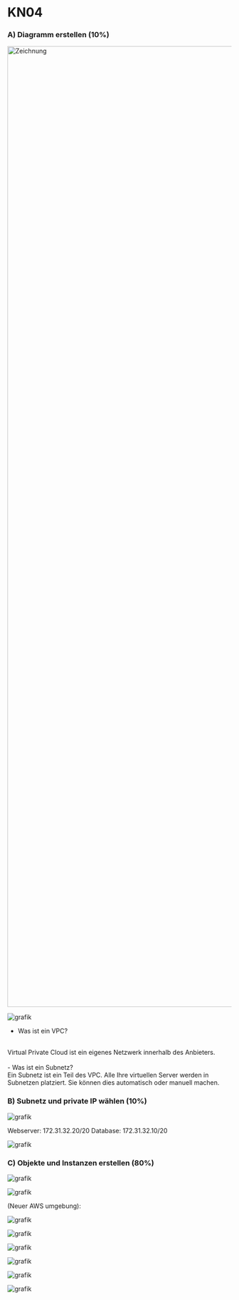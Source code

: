 # KN04

### A) Diagramm erstellen (10%)

<img width="2157" alt="Zeichnung" src="https://github.com/user-attachments/assets/bfb704b5-6b50-4a6f-bfe6-be08134cd166">

![grafik](https://github.com/user-attachments/assets/07c45e3a-c9d3-4e7a-b9e4-1bb10b63d2d5)


-  Was ist ein VPC?
<br>
Virtual Private Cloud ist ein eigenes Netzwerk innerhalb des Anbieters.
<br>
<br>
-  Was ist ein Subnetz?
<br>
Ein Subnetz ist ein Teil des VPC. Alle Ihre virtuellen Server werden in Subnetzen platziert. Sie können dies automatisch oder manuell machen.

### B) Subnetz und private IP wählen (10%)

![grafik](https://github.com/user-attachments/assets/c9a4f685-d61a-4e47-8dcf-1154fefc0872)

Webserver: 172.31.32.20/20
Database: 172.31.32.10/20

![grafik](https://github.com/user-attachments/assets/4bcdcf53-cb8c-431e-b84b-7c6576b81736)

### C) Objekte und Instanzen erstellen (80%)

![grafik](https://github.com/user-attachments/assets/65d527f2-3f3c-49ab-ae1f-fff5392f065a)

![grafik](https://github.com/user-attachments/assets/127fe184-0f11-4f70-adcc-6f2aafbfd189)

(Neuer AWS umgebung):

![grafik](https://github.com/user-attachments/assets/c6c43ca8-e74e-400a-a9d6-a5f666a3ebdd)


![grafik](https://github.com/user-attachments/assets/13661f6d-5cee-424b-9ad2-6800eea2a2f7)

![grafik](https://github.com/user-attachments/assets/515c8039-d01c-4527-aa17-ff7382d2611e)

![grafik](https://github.com/user-attachments/assets/2bea9915-522a-4e95-bb78-e143682332c7)

![grafik](https://github.com/user-attachments/assets/8c7340bf-140a-4388-bc9a-e9df278ab570)

![grafik](https://github.com/user-attachments/assets/cf7e6fd3-5f51-418f-a91f-6c00dc23184a)


